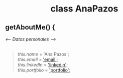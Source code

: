 <div align ="center">
  <h1 align="center">class AnaPazos </h1>
</div>

## getAboutMe() {  <br>

<div color="#5b9b07";>
   <em> <-- Datos personales --> </em>
</div> <br>
    <blockquote>
        <em>this.name</em> = 'Ana Pazos';<br>
        <em>this.email</em> = <a href="anapazos.designer@gmail.com">'email'</a>;<br>
       <em>this.linkedIn</em> = <a href="https://www.linkedin.com/in/ana-pazos-design/">'linkedin'</a>;<br>
       <em>this.portfolio</em> = <a href="https://www.behance.net/anapazos">'portfolio'</a>;<br>
   </blockquote>
